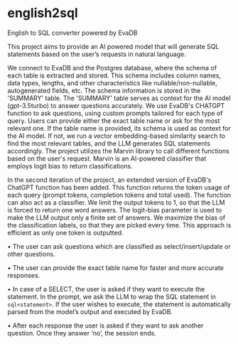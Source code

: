 # english2sql
English to SQL converter powered by EvaDB

This project aims to provide an AI powered model that will generate SQL statements based on the user’s requests in natural language.

We connect to EvaDB and the Postgres database, where the schema of each table is extracted and stored. This schema includes column names, data types, lengths, and other characteristics like nullable/non-nullable, autogenerated fields, etc. The schema information is stored in the 'SUMMARY' table.
The 'SUMMARY' table serves as context for the AI model (gpt-3.5turbo) to answer questions accurately. We use EvaDB's CHATGPT function to ask questions, using custom prompts tailored for each type of query.
Users can provide either the exact table name or ask for the most relevant one. If the table name is provided, its schema is used as context for the AI model. 
If not, we run a vector embedding-based similarity search to find the most relevant tables, and the LLM generates SQL statements accordingly.
The project utilizes the Marvin library to call different functions based on the user's request. Marvin is an AI-powered classifier that employs logit bias to return classifications.

In the second iteration of the project, an extended version of EvaDB's ChatGPT function has been added. This function returns the token usage of each query (prompt tokens, completion tokens and total used). The function can also act as a classifier. We limit the output tokens to 1, so that the LLM is forced to return one word answers.
The logit-bias parameter is used to make the LLM output only a finite set of answers. We maximize the bias of the classification labels, so that they are picked every time. This approach is efficient as only one token is outputted. 

•	The user can ask questions which are classified as select/insert/update or other questions.

• The user can provide the exact table name for faster and more accurate responses.

• In case of a SELECT, the user is asked if they want to execute the statement. In the prompt, we ask the LLM to wrap the SQL statement in ```sql<statement>```. If the user wishes to execute, the statement is automatically parsed from the model’s output and executed by EvaDB.

•	After each response the user is asked if they want to ask another question. Once they answer ‘no’, the session ends.
